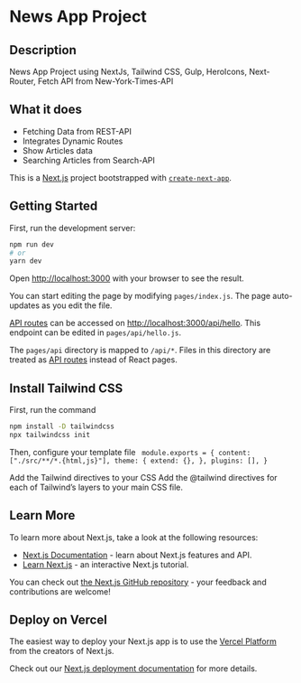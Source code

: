 # News App Project
## Description
News App Project using NextJs, Tailwind CSS, Gulp, HeroIcons, Next-Router, Fetch API from New-York-Times-API

## What it does
<ul>
  <li>Fetching Data from REST-API<l/i>
  <li>Integrates Dynamic Routes<l/i>
  <li>Show Articles data<l/i>
  <li>Searching Articles from Search-API<l/i>
</ul>

This is a [Next.js](https://nextjs.org/) project bootstrapped with [`create-next-app`](https://github.com/vercel/next.js/tree/canary/packages/create-next-app).

## Getting Started

First, run the development server:

```bash
npm run dev
# or
yarn dev
```

Open [http://localhost:3000](http://localhost:3000) with your browser to see the result.

You can start editing the page by modifying `pages/index.js`. The page auto-updates as you edit the file.

[API routes](https://nextjs.org/docs/api-routes/introduction) can be accessed on [http://localhost:3000/api/hello](http://localhost:3000/api/hello). This endpoint can be edited in `pages/api/hello.js`.

The `pages/api` directory is mapped to `/api/*`. Files in this directory are treated as [API routes](https://nextjs.org/docs/api-routes/introduction) instead of React pages.

## Install Tailwind CSS

First, run the command

```bash
npm install -D tailwindcss
npx tailwindcss init
```

Then, configure your template file
<code>
module.exports = {
  content: ["./src/**/*.{html,js}"],
  theme: {
    extend: {},
  },
  plugins: [],
}
</code>

Add the Tailwind directives to your CSS
Add the @tailwind directives for each of Tailwind’s layers to your main CSS file.


## Learn More

To learn more about Next.js, take a look at the following resources:

- [Next.js Documentation](https://nextjs.org/docs) - learn about Next.js features and API.
- [Learn Next.js](https://nextjs.org/learn) - an interactive Next.js tutorial.

You can check out [the Next.js GitHub repository](https://github.com/vercel/next.js/) - your feedback and contributions are welcome!

## Deploy on Vercel

The easiest way to deploy your Next.js app is to use the [Vercel Platform](https://vercel.com/new?utm_medium=default-template&filter=next.js&utm_source=create-next-app&utm_campaign=create-next-app-readme) from the creators of Next.js.

Check out our [Next.js deployment documentation](https://nextjs.org/docs/deployment) for more details.
